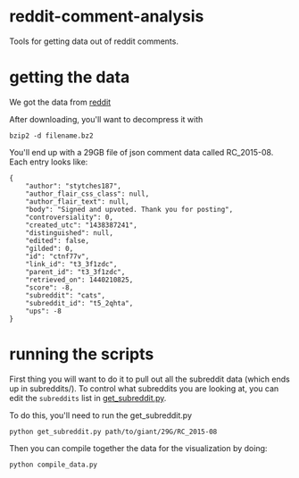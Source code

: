 # reddit-comment-analysis

Tools for getting data out of reddit comments.


# getting the data

We got the data from [reddit](https://www.reddit.com/r/datasets/comments/3k178q/reddits_august_comment_dump_is_now_available/)

After downloading, you'll want to decompress it with 

```
bzip2 -d filename.bz2
```

You'll end up with a 29GB file of json comment data called RC_2015-08. Each entry looks like:

```
{
    "author": "stytches187",
    "author_flair_css_class": null,
    "author_flair_text": null,
    "body": "Signed and upvoted. Thank you for posting",
    "controversiality": 0,
    "created_utc": "1438387241",
    "distinguished": null,
    "edited": false,
    "gilded": 0,
    "id": "ctnf77v",
    "link_id": "t3_3f1zdc",
    "parent_id": "t3_3f1zdc",
    "retrieved_on": 1440210825,
    "score": -8,
    "subreddit": "cats",
    "subreddit_id": "t5_2qhta",
    "ups": -8
}
```

# running the scripts

First thing you will want to do it to pull out all the subreddit data (which ends up in subreddits/). To control what subreddits you are looking at, you can edit the `subreddits` list in [get_subreddit.py](https://github.com/bovard/reddit-comment-analysis/blob/master/get_subreddit.py#L7).

To do this, you'll need to run the get_subreddit.py

```
python get_subreddit.py path/to/giant/29G/RC_2015-08
```

Then you can compile together the data for the visualization by doing:

```
python compile_data.py
```